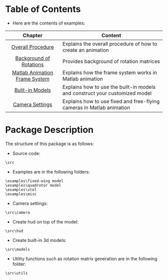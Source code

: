 # Table of Contents
- Here are the contents of examples:

| Chapter  |      Content      |
|:----------:|-------------|
| [Overall Procedure](background/overall_procedure.md) | Explains the overall procedure of how to create an animation |
| [Background of Rotations](background/rotation_matrix.md) | Provides background of rotation matrices|
| [Matlab Animation Frame System](background/animation_frame_system.md) | Explains how the frame system works in Matlab animation|
| [Bulit-in Models](background/model_building.md) | Explains how to use the built-in models and construct your customized model |
| [Camera Settings](background/camera_settings.md) | Explains how to use fixed and free-flying cameras in Matlab animation|

# Package Description
The structure of this package is as follows:

- Source code:
```
\src
```
- Examples are in the following folders:
```
\examples\fixed-wing model
\examples\quadrotor model
\examples\vtol
\examples\misc
```
- Camera settings:
```
\src\camera
```
- Create hud on top of the model:
```
\src\hud
```
- Create built-in 3d models:
```
\src\models
```
- Utility functions such as rotation matrix generation are in the following folder:
```
\src\utils
```
